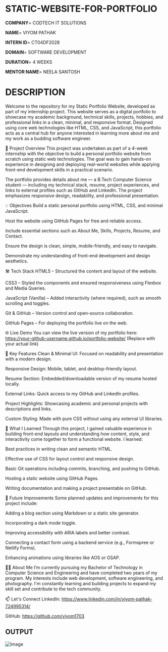 # STATIC-WEBSITE-FOR-PORTFOLIO

**COMPANY**= CODTECH IT SOLUTIONS

**NAME**= VIYOM PATHAK

**INTERN ID**= CT04DF2028

**DOMAIN**= SOFTWARE DEVELOPMENT

**DURATION**= 4 WEEKS

**MENTOR NAME**= NEELA SANTOSH  

# DESCRIPTION 

Welcome to the repository for my Static Portfolio Website, developed as part of my internship project. This website serves as a digital portfolio to showcase my academic background, technical skills, projects, hobbies, and professional links in a clean, minimal, and responsive format. Designed using core web technologies like HTML, CSS, and JavaScript, this portfolio acts as a central hub for anyone interested in learning more about me and my work as a budding software engineer.

📌 Project Overview
This project was undertaken as part of a 4-week internship with the objective to build a personal portfolio website from scratch using static web technologies. The goal was to gain hands-on experience in designing and deploying real-world websites while applying front-end development skills in a practical scenario.

The portfolio provides details about me — a B.Tech Computer Science student — including my technical stack, resume, project experiences, and links to external profiles such as GitHub and LinkedIn. The project emphasizes responsive design, readability, and professional presentation.

💡 Objectives
Build a static personal portfolio using HTML, CSS, and minimal JavaScript.

Host the website using GitHub Pages for free and reliable access.

Include essential sections such as About Me, Skills, Projects, Resume, and Contact.

Ensure the design is clean, simple, mobile-friendly, and easy to navigate.

Demonstrate my understanding of front-end development and design aesthetics.

🛠️ Tech Stack
HTML5 – Structured the content and layout of the website.

CSS3 – Styled the components and ensured responsiveness using Flexbox and Media Queries.

JavaScript (Vanilla) – Added interactivity (where required), such as smooth scrolling and toggles.

Git & GitHub – Version control and open-source collaboration.

GitHub Pages – For deploying the portfolio live on the web.

🌐 Live Demo
You can view the live version of my portfolio here:
https://your-github-username.github.io/portfolio-website/
(Replace with your actual link)

📄 Key Features
Clean & Minimal UI: Focused on readability and presentation with a modern design.

Responsive Design: Mobile, tablet, and desktop-friendly layout.

Resume Section: Embedded/downloadable version of my resume hosted locally.

External Links: Quick access to my GitHub and LinkedIn profiles.

Project Highlights: Showcasing academic and personal projects with descriptions and links.

Custom Styling: Made with pure CSS without using any external UI libraries.

🧠 What I Learned
Through this project, I gained valuable experience in building front-end layouts and understanding how content, style, and interactivity come together to form a functional website. I learned:

Best practices in writing clean and semantic HTML.

Effective use of CSS for layout control and responsive design.

Basic Git operations including commits, branching, and pushing to GitHub.

Hosting a static website using GitHub Pages.

Writing documentation and making a project presentable on GitHub.

🚀 Future Improvements
Some planned updates and improvements for this project include:

Adding a blog section using Markdown or a static site generator.

Incorporating a dark mode toggle.

Improving accessibility with ARIA labels and better contrast.

Connecting a contact form using a backend service (e.g., Formspree or Netlify Forms).

Enhancing animations using libraries like AOS or GSAP.

🙋‍♂️ About Me
I’m currently pursuing my Bachelor of Technology in Computer Science and Engineering and have completed two years of my program. My interests include web development, software engineering, and photography. I'm constantly learning and building projects to expand my skill set and contribute to the tech community.

📫 Let's Connect
LinkedIn: https://www.linkedin.com/in/viyom-pathak-724995314/

GitHub: https://github.com/viyom1703

## OUTPUT

![Image](https://github.com/user-attachments/assets/7ded9338-08b6-4628-8102-dd705aa29a81)
